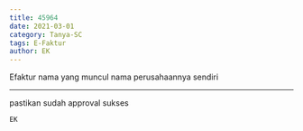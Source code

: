 ```yaml
---
title: 45964
date: 2021-03-01
category: Tanya-SC
tags: E-Faktur
author: EK
---
```


Efaktur nama yang muncul nama perusahaannya sendiri

---

pastikan sudah approval sukses

`EK`
